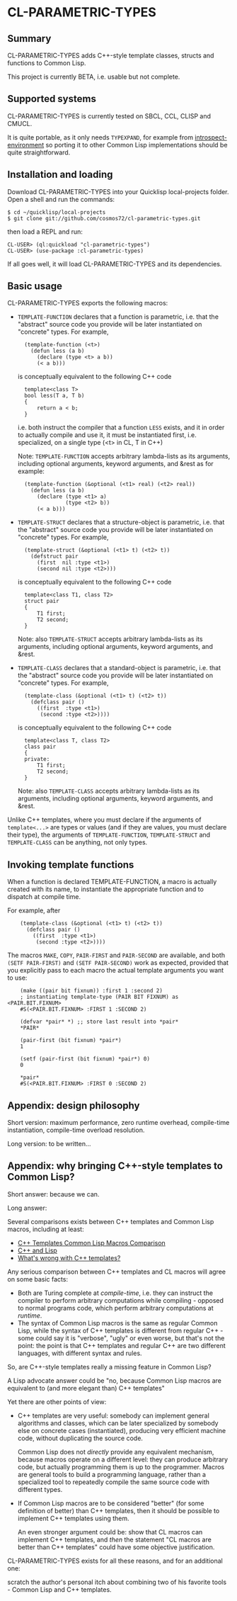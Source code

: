 CL-PARAMETRIC-TYPES
===================

Summary
-------
CL-PARAMETRIC-TYPES adds C++-style template classes, structs and functions to Common Lisp.

This project is currently BETA, i.e. usable but not complete.


Supported systems
-----------------
CL-PARAMETRIC-TYPES is currently tested on SBCL, CCL, CLISP and CMUCL.

It is quite portable, as it only needs `TYPEXPAND`, for example from
[introspect-environment](https://github.com/Bike/introspect-environment)
so porting it to other Common Lisp implementations should be quite straightforward.


Installation and loading
------------------------
Download CL-PARAMETRIC-TYPES into your Quicklisp local-projects folder.
Open a shell and run the commands:

    $ cd ~/quicklisp/local-projects
    $ git clone git://github.com/cosmos72/cl-parametric-types.git

then load a REPL and run:

    CL-USER> (ql:quickload "cl-parametric-types")
    CL-USER> (use-package :cl-parametric-types)
     
If all goes well, it will load CL-PARAMETRIC-TYPES and its dependencies.


Basic usage
-----------
CL-PARAMETRIC-TYPES exports the following macros:

- `TEMPLATE-FUNCTION` declares that a function is parametric, i.e. that the "abstract" source code you provide
  will be later instantiated on "concrete" types. For example,

        (template-function (<t>)
          (defun less (a b)
            (declare (type <t> a b))
            (< a b)))

  is conceptually equivalent to the following C++ code

        template<class T>
        bool less(T a, T b)
        {
            return a < b;
        }

  i.e. both instruct the compiler that a function `LESS` exists, and it in order to actually compile
  and use it, it must be instantiated first, i.e. specialized, on a single type (&lt;t&gt; in CL, T in C++)

  Note: `TEMPLATE-FUNCTION` accepts arbitrary lambda-lists as its arguments, including optional arguments,
  keyword arguments, and &rest as for example:

        (template-function (&optional (<t1> real) (<t2> real))
          (defun less (a b)
            (declare (type <t1> a)
                     (type <t2> b))
            (< a b)))
  

- `TEMPLATE-STRUCT` declares that a structure-object is parametric,
  i.e. that the "abstract" source code you provide  will be later instantiated
  on "concrete" types. For example,

        (template-struct (&optional (<t1> t) (<t2> t))
          (defstruct pair
            (first  nil :type <t1>)
            (second nil :type <t2>)))

  is conceptually equivalent to the following C++ code

        template<class T1, class T2>
        struct pair
        {
            T1 first;
            T2 second;
        }

  Note: also `TEMPLATE-STRUCT` accepts arbitrary lambda-lists as its arguments, including optional arguments,
  keyword arguments, and &rest.
  
- `TEMPLATE-CLASS` declares that a standard-object is parametric,
  i.e. that the "abstract" source code you provide  will be later instantiated
  on "concrete" types. For example,

        (template-class (&optional (<t1> t) (<t2> t))
          (defclass pair ()
            ((first  :type <t1>)
             (second :type <t2>))))

  is conceptually equivalent to the following C++ code

        template<class T, class T2>
        class pair
        {
        private:
            T1 first;
            T2 second;
        }

  Note: also `TEMPLATE-CLASS` accepts arbitrary lambda-lists as its arguments, including optional arguments,
  keyword arguments, and &rest.

Unlike C++ templates, where you must declare if the arguments of `template<...>` are types or values
(and if they are values, you must declare their type), the arguments of `TEMPLATE-FUNCTION`,
`TEMPLATE-STRUCT` and `TEMPLATE-CLASS` can be anything, not only types.

Invoking template functions
---------------------------

When a function is declared TEMPLATE-FUNCTION, a macro is actually created
with its name, to instantiate the appropriate function and to dispatch at compile time.

For example, after

        (template-class (&optional (<t1> t) (<t2> t))
          (defclass pair ()
            ((first  :type <t1>)
             (second :type <t2>))))

The macros `MAKE`, `COPY`, `PAIR-FIRST` and `PAIR-SECOND` are available,
and both `(SETF PAIR-FIRST)` and `(SETF PAIR-SECOND)` work as expected,
provided that you explicitly pass to each macro the actual template arguments
you want to use:

        (make ((pair bit fixnum)) :first 1 :second 2)
        ; instantiating template-type (PAIR BIT FIXNUM) as <PAIR.BIT.FIXNUM>
        #S(<PAIR.BIT.FIXNUM> :FIRST 1 :SECOND 2)
        
        (defvar *pair* *) ;; store last result into *pair*
        *PAIR*

        (pair-first (bit fixnum) *pair*)
        1

        (setf (pair-first (bit fixnum) *pair*) 0)
        0

        *pair*
        #S(<PAIR.BIT.FIXNUM> :FIRST 0 :SECOND 2)
        

Appendix: design philosophy
---------------------------

Short version: maximum performance, zero runtime overhead, compile-time instantiation,
  compile-time overload resolution.

Long version: to be written...


Appendix: why bringing C++-style templates to Common Lisp?
----------------------------------------------------------

Short answer: because we can.

Long answer:

Several comparisons exists between C++ templates and Common Lisp macros, including at least:
* [C++ Templates Common Lisp Macros Comparison](http://c2.com/cgi/wiki?CeePlusPlusTemplatesCommonLispMacrosComparison)
* [C++ and Lisp](http://www.lurklurk.org/cpp_clos.html)
* [What's wrong with C++ templates?](http://www.kuro5hin.org/story/2003/5/26/22429/7674)

Any serious comparison between C++ templates and CL macros will agree on some basic facts:
* Both are Turing complete at *compile-time*, i.e. they can instruct the compiler
  to perform arbitrary computations while compiling - opposed to normal programs code,
  which perform arbitrary computations at *runtime*.
* The syntax of Common Lisp macros is the same as regular Common Lisp,
  while the syntax of C++ templates is different from regular C++ - some could say
  it is "verbose", "ugly" or even worse, but that's not the point:
  the point is that C++ templates and regular C++ are two different languages,
  with different syntax and rules.

So, are C++-style templates really a missing feature in Common Lisp?

A Lisp advocate answer could be
"no, because Common Lisp macros are equivalent to (and more elegant than) C++ templates"

Yet there are other points of view:
* C++ templates are very useful: somebody can implement general algorithms and classes,
  which can be later specialized by somebody else on concrete cases (instantiated),
  producing very efficient machine code, without duplicating the source code.
  
  Common Lisp does not *directly* provide any equivalent mechanism, because macros
  operate on a different level: they can produce arbitrary code, but actually programming
  them is up to the programmer. Macros are general tools to build a programming language,
  rather than a specialized tool to repeatedly compile the same source code with different types.
* If Common Lisp macros are to be considered "better" (for some definition of better)
  than C++ templates, then it should be possible to implement C++ templates using them.

  An even stronger argument could be: show that CL macros can implement C++ templates,
  and *then* the statement "CL macros are better than C++ templates" could have some objective justification.

CL-PARAMETRIC-TYPES exists for all these reasons, and for an additional one:

scratch the author's personal itch about combining two of his favorite tools - Common Lisp and C++ templates.

